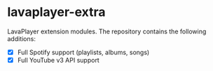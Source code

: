 # lavaplayer-extra

LavaPlayer extension modules. The repository contains the following additions:

 - [x] Full Spotify support (playlists, albums, songs)
 - [x] Full YouTube v3 API support
